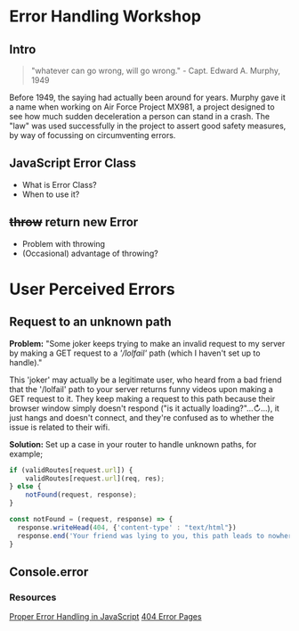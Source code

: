 # Error Handling Workshop


## Intro

> "whatever can go wrong, will go wrong." - Capt. Edward A. Murphy, 1949

Before 1949, the saying had actually been around for years. Murphy gave it a name when working on Air Force Project MX981, a project designed to see how much sudden deceleration a person can stand in a crash. The "law" was used successfully in the project to assert good safety measures, by way of focussing on circumventing errors.


## JavaScript Error Class

- What is Error Class?
- When to use it?

## ~~throw~~ return new Error

- Problem with throwing
- (Occasional) advantage of throwing?


# User Perceived Errors

## Request to an unknown path

**Problem:** "Some joker keeps trying to make an invalid request to my server by making a GET request to a *'/lolfail'* path (which I haven't set up to handle)."

This 'joker' may actually be a legitimate user, who heard from a bad friend that the '/lolfail' path to your server returns funny videos upon making a GET request to it.
They keep making a request to this path because their browser window simply doesn't respond ("is it actually loading?"...↻...), it just hangs and doesn't connect, and they're confused as to whether the issue is related to their wifi.

**Solution:** Set up a case in your router to handle unknown paths, for example;

```javascript
if (validRoutes[request.url]) {
	validRoutes[request.url](req, res);
} else {
	notFound(request, response);
}

const notFound = (request, response) => {
  response.writeHead(404, {'content-type' : "text/html"})
  response.end('Your friend was lying to you, this path leads to nowhere')
}
```


## Console.error



### Resources
[Proper Error Handling in JavaScript](https://www.sitepoint.com/proper-error-handling-javascript/)
[404 Error Pages](https://www.smashingmagazine.com/2009/01/404-error-pages-one-more-time/)
